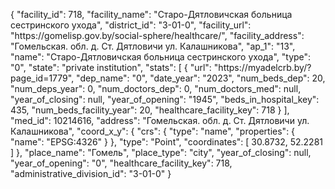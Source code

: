 {
    "facility_id": 718,
    "facility_name": "Старо-Дятловичская больница сестринского ухода",
    "district_id": "3-01-0",
    "facility_url": "https:\/\/gomelisp.gov.by\/social-sphere\/healthcare\/",
    "facility_address": "Гомельская. обл. д. Ст. Дятловичи ул. Калашникова",
    "ap_1": "13",
    "name": "Старо-Дятловичская больница сестринского ухода",
    "type": "0",
    "state": "private institution",
    "stats": [
        {
            "url": "https:\/\/myadelcrb.by\/?page_id=1779",
            "dep_name": "0",
            "date_year": "2023",
            "num_beds_dep": 20,
            "num_deps_year": 0,
            "num_doctors_dep": 0,
            "num_doctors_med": null,
            "year_of_closing": null,
            "year_of_opening": "1945",
            "beds_in_hospital_key": 435,
            "num_beds_facility_year": 20,
            "healthcare_facility_key": 718
        }
    ],
    "med_id": 10214616,
    "address": "Гомельская. обл. д. Ст. Дятловичи ул. Калашникова",
    "coord_x_y": {
        "crs": {
            "type": "name",
            "properties": {
                "name": "EPSG:4326"
            }
        },
        "type": "Point",
        "coordinates": [
            30.8732,
            52.2281
        ]
    },
    "place_name": "Гомель",
    "place_type": "city",
    "year_of_closing": null,
    "year_of_opening": "0",
    "healthcare_facility_key": 718,
    "administrative_division_id": "3-01-0"
}
